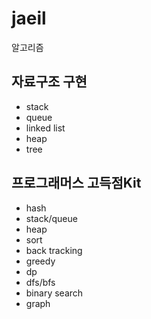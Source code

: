 # jaeil
알고리즘

## 자료구조 구현
- stack
- queue
- linked list
- heap
- tree

## 프로그래머스 고득점Kit
- hash
- stack/queue
- heap
- sort
- back tracking
- greedy
- dp
- dfs/bfs
- binary search
- graph
